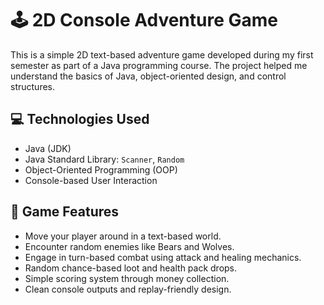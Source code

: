 # 🕹️ 2D Console Adventure Game

This is a simple 2D text-based adventure game developed during my first semester as part of a Java programming course. The project helped me understand the basics of Java, object-oriented design, and control structures.

## 💻 Technologies Used

- Java (JDK)
- Java Standard Library: `Scanner`, `Random`
- Object-Oriented Programming (OOP)
- Console-based User Interaction

## 🎯 Game Features

- Move your player around in a text-based world.
- Encounter random enemies like Bears and Wolves.
- Engage in turn-based combat using attack and healing mechanics.
- Random chance-based loot and health pack drops.
- Simple scoring system through money collection.
- Clean console outputs and replay-friendly design.
